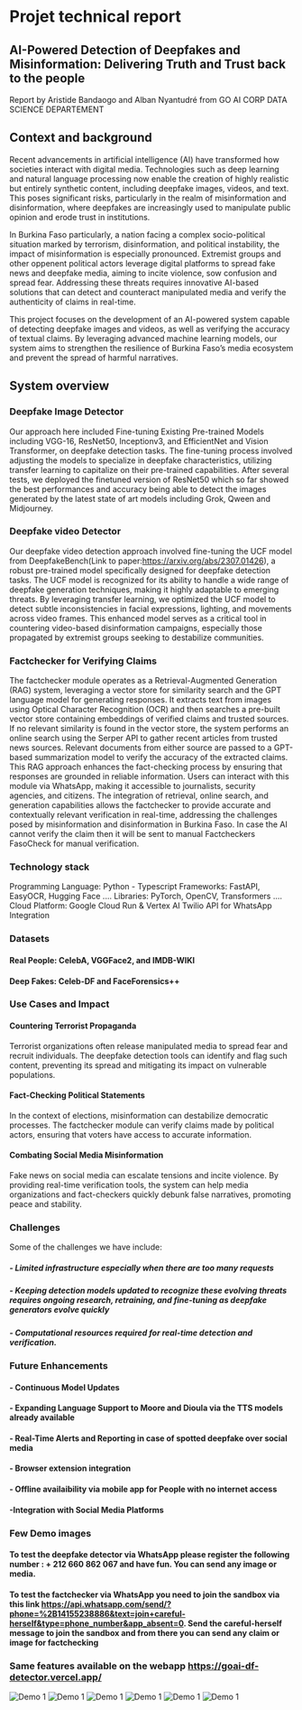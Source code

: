 
# Projet technical report


## AI-Powered Detection of Deepfakes and Misinformation: Delivering Truth and Trust back to the people

Report by Aristide Bandaogo and Alban Nyantudré from GO AI CORP DATA SCIENCE DEPARTEMENT


## Context and  background

Recent advancements in artificial intelligence (AI) have transformed how societies interact with digital media. Technologies such as deep learning and natural language processing now enable the creation of highly realistic but entirely synthetic content, including deepfake images, videos, and text. This poses significant risks, particularly in the realm of misinformation and disinformation, where deepfakes are increasingly used to manipulate public opinion and erode trust in institutions.

In Burkina Faso particularly, a nation facing a complex socio-political situation marked by terrorism, disinformation, and political instability, the impact of misinformation is especially pronounced. Extremist groups and other oppenent political actors leverage digital platforms to spread fake news and deepfake media, aiming to incite violence, sow confusion and spread fear. Addressing these threats requires innovative AI-based solutions that can detect and counteract manipulated media and verify the authenticity of claims in real-time.

This project focuses on the development of an AI-powered system capable of detecting deepfake images and videos, as well as verifying the accuracy of textual claims. By leveraging advanced machine learning models, our system aims to strengthen the resilience of Burkina Faso’s media ecosystem and prevent the spread of harmful narratives.
## System overview
### Deepfake Image Detector
Our approach here included Fine-tuning Existing Pre-trained Models  including VGG-16, ResNet50, Inceptionv3, and EfficientNet and Vision Transformer, on deepfake detection tasks. The fine-tuning process involved adjusting the models to specialize in deepfake characteristics, utilizing transfer learning to capitalize on their pre-trained capabilities. After several tests, we deployed the finetuned version of ResNet50 which so far showed the best performances and accuracy being able to detect the images generated by the latest state of art models including Grok, Qween and Midjourney.

### Deepfake video Detector
Our deepfake video detection approach involved fine-tuning the UCF model from DeepfakeBench(Link to paper:https://arxiv.org/abs/2307.01426), a robust pre-trained model specifically designed for deepfake detection tasks. The UCF model is recognized for its ability to handle a wide range of deepfake generation techniques, making it highly adaptable to emerging threats. By leveraging transfer learning, we optimized the UCF model to detect subtle inconsistencies in facial expressions, lighting, and movements across video frames. This enhanced model serves as a critical tool in countering video-based disinformation campaigns, especially those propagated by extremist groups seeking to destabilize communities.

### Factchecker for Verifying Claims
The factchecker module operates as a Retrieval-Augmented Generation (RAG) system, leveraging a vector store for similarity search and the GPT language model for generating responses. It extracts text from images using Optical Character Recognition (OCR) and then searches a pre-built vector store containing embeddings of verified claims and trusted sources. If no relevant similarity is found in the vector store, the system performs an online search using the Serper API to gather recent articles from trusted news sources. Relevant documents from either source are passed to a GPT-based summarization model to verify the accuracy of the extracted claims. This RAG approach enhances the fact-checking process by ensuring that responses are grounded in reliable information. Users can interact with this module via WhatsApp, making it accessible to journalists, security agencies, and citizens. The integration of retrieval, online search, and generation capabilities allows the factchecker to provide accurate and contextually relevant verification in real-time, addressing the challenges posed by misinformation and disinformation in Burkina Faso.
In case the AI cannot verify the claim then it will be sent to manual Factcheckers FasoCheck for manual verification.

### Technology stack
Programming Language: Python - Typescript
Frameworks: FastAPI, EasyOCR, Hugging Face ....
Libraries: PyTorch, OpenCV, Transformers ....
Cloud Platform: Google Cloud Run & Vertex AI
Twilio API for WhatsApp Integration

### Datasets
#### Real People: CelebA, VGGFace2, and IMDB-WIKI 
#### Deep Fakes: Celeb-DF and FaceForensics++

### Use Cases and Impact

#### Countering Terrorist Propaganda

Terrorist organizations often release manipulated media to spread fear and recruit individuals. The deepfake detection tools can identify and flag such content, preventing its spread and mitigating its impact on vulnerable populations.

#### Fact-Checking Political Statements

In the context of elections, misinformation can destabilize democratic processes. The factchecker module can verify claims made by political actors, ensuring that voters have access to accurate information.

#### Combating Social Media Misinformation

Fake news on social media can escalate tensions and incite violence. By providing real-time verification tools, the system can help media organizations and fact-checkers quickly debunk false narratives, promoting peace and stability.

### Challenges
Some of the challenges we have include:
##### - Limited infrastructure especially when there are too many requests
##### - Keeping detection models updated to recognize these evolving threats requires ongoing research, retraining, and fine-tuning as deepfake generators evolve quickly
##### - Computational resources required for real-time detection and verification.

### Future Enhancements

#### - Continuous Model Updates
#### - Expanding Language Support to Moore and Dioula via the TTS models already available
#### - Real-Time Alerts and Reporting in case of spotted deepfake over social media
#### - Browser extension integration
#### - Offline availaibility via mobile app for People with no internet access
#### -Integration with Social Media Platforms

### Few Demo images
#### To test the deepfake detector via WhatsApp please register the following number : + 212 660 862 067 and have fun. You can send any image or media.
#### To test the factchecker via WhatsApp you need to join the sandbox via this link https://api.whatsapp.com/send/?phone=%2B14155238886&text=join+careful-herself&type=phone_number&app_absent=0.   Send the careful-herself message to join the sandbox and from there you can send any claim or image for factchecking
### Same features available on the webapp https://goai-df-detector.vercel.app/
![Demo 1](demo-images/1.png)
![Demo 1](demo-images/2.png)
![Demo 1](demo-images/3.png)
![Demo 1](demo-images/4.png)
![Demo 1](demo-images/5.png)
![Demo 1](demo-images/6.png)